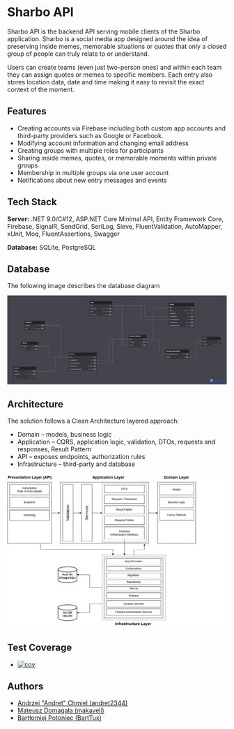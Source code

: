 
# Sharbo API

Sharbo API is the backend API serving mobile clients of the Sharbo application.
Sharbo is a social media app designed around the idea of preserving inside memes, memorable situations or quotes that only a closed group of people can truly relate to or understand.

Users can create teams (even just two-person ones) and within each team they can assign quotes or memes to specific members. Each entry also stores location data, date and time making it easy to revisit the exact context of the moment.


## Features

- Creating accounts via Firebase including both custom app accounts and third-party providers such as Google or Facebook.
- Modifying account information and changing email address
- Creating groups with multiple roles for participants
- Sharing inside memes, quotes, or memorable moments within private groups
- Membership in multiple groups via one user account
- Notifications about new entry messages and events


## Tech Stack

**Server:** .NET 9.0/C#12, ASP.NET Core Minimal API, Entity Framework Core, Firebase, SignalR, SendGrid, SeriLog, Sieve, FluentValidation, AutoMapper, xUnit, Moq, FluentAssertions, Swagger

**Database:** SQLite, PostgreSQL


## Database

The following image describes the database diagram

![The following image describes the database diagram](database_diagram.png)


## Architecture

The solution follows a Clean Architecture layered approach:

- Domain – models, business logic
- Application – CQRS, application logic, validation, DTOs, requests and responses, Result Pattern
- API – exposes endpoints, authorization rules
- Infrastructure – third-party and database

![The solution follows a Clean Architecture layered approach](architecture_diagram.png)


## Test Coverage


+ [![cov](https://makaveli404.github.io/sharbo-api/badges/coverage.svg)](https://github.com/makaveli404/sharbo-api/actions)


## Authors

- [Andrzej "Andret" Chmiel (andret2344)](https://github.com/andret2344)
- [Mateusz Domagała (makaveli)](https://github.com/makaveli404)
- [Bartłomiej Potoniec (BartTux)](https://github.com/BartTux)


